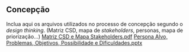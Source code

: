 ## Concepção

Inclua aqui os arquivos utilizados no processo de concepção segundo o _design thinking_. (Matriz CSD, mapa de _stakeholders_, personas, mapa de priorização...)
[Matriz CSD e Mapa Stakeholders.pdf](https://github.com/ICEI-PUCMinas-PSG-SI-TI/sg_n_2022-1-arquitetando/files/8962072/Matriz.CSD.e.Mapa.Stakeholders.pdf)
[Persona Alvo, Problemas, Objetivos, Possibilidade e Dificuldades.pptx](https://github.com/ICEI-PUCMinas-PSG-SI-TI/sg_n_2022-1-arquitetando/files/8962082/Persona.Alvo.Problemas.Objetivos.Possibilidade.e.Dificuldades.pptx)
